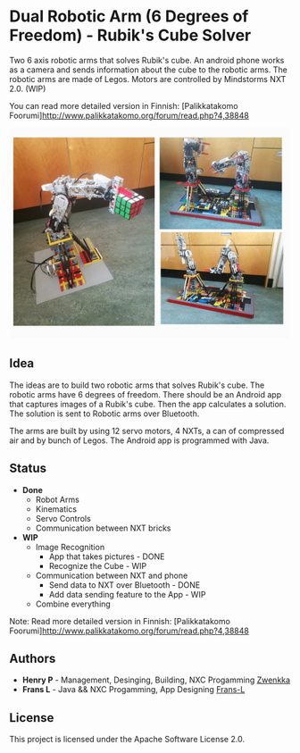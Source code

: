 # Dual Robotic Arm (6 Degrees of Freedom) - Rubik's Cube Solver

Two 6 axis robotic arms that solves Rubik's cube. An android phone works as a camera and sends information about the cube to the robotic arms. The robotic arms are made of Legos. Motors are controlled by Mindstorms NXT 2.0. (WIP) 

You can read more detailed version in Finnish: [Palikkatakomo Foorumi]http://www.palikkatakomo.org/forum/read.php?4,38848

<p align="center">
  <img src="https://github.com/Frans-L/RobotArm-RubiksSolver/blob/master/Pictures/arms.jpg?raw=true" alt="A picture of the robots arms"/>
</p>

## Idea

The ideas are to build two robotic arms that solves Rubik's cube. The robotic arms have 6 degrees of freedom. There should be an Android app that captures images of a Rubik's cube. Then the app calculates a solution. The solution is sent to Robotic arms over Bluetooth.

The arms are built by using 12 servo motors, 4 NXTs, a can of compressed air and by bunch of Legos. The Android app is programmed with Java.

## Status

* **Done**
	* Robot Arms
	* Kinematics
	* Servo Controls
	* Communication between NXT bricks
* **WIP**
	* Image Recognition
		* App that takes pictures - DONE
		* Recognize the Cube - WIP
	* Communication between NXT and phone
		* Send data to NXT over Bluetooth - DONE
		* Add data sending feature to the App - WIP
	* Combine everything


Note: Read more detailed version in Finnish: [Palikkatakomo Foorumi]http://www.palikkatakomo.org/forum/read.php?4,38848

## Authors

* **Henry P** - Management, Desinging, Building, NXC Progamming [Zwenkka](https://github.com/Zwenkka)
* **Frans L** - Java && NXC Progamming, App Designing [Frans-L](https://github.com/Frans-L)


## License

This project is licensed under the Apache Software License 2.0.
